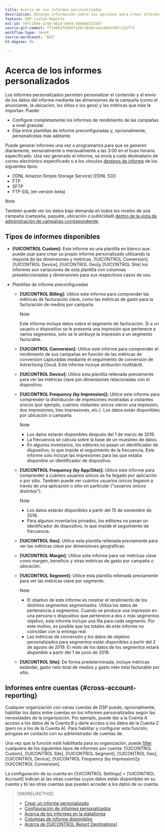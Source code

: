 ```yaml
---
title: Acerca de los informes personalizados
description: Obtenga información sobre las opciones para crear informes personalizados manualmente o mediante plantillas de informe preconfiguradas.
feature: DSP Custom Reports
exl-id: 59fc1894-1c9d-451d-b644-5640dd311547
source-git-commit: ff14691fd2b6fa56c303dca3ac0e4c897c322f72
workflow-type: tm+mt
source-wordcount: '652'
ht-degree: 0%

---
```


# Acerca de los informes personalizados

Los informes personalizados permiten personalizar el contenido y el envío de los datos del informe mediante las dimensiones de la campaña (como el anunciante, la ubicación, los sitios o los geos) y las métricas que más le importan. Puede:

* Configure completamente los informes de rendimiento de las campañas a nivel granular.
* Elija entre plantillas de informe preconfiguradas y, opcionalmente, personalícelas más adelante.

Puede generar informes una vez o programarlos para que se generen diariamente, semanalmente o mensualmente a las 3:00 en el huso horario especificado. Una vez generado el informe, se envía a cada destinatario de correo electrónico especificado o a los vínculos [destinos de informe](/help/dsp/reports/report-destinations/report-destination-about.md) de los siguientes tipos:

* [!DNL Amazon Simple Storage Service] ([!DNL S3])
* FTP
* SFTP
* FTP SSL (en versión beta)

>[!NOTE]
>
>También puede ver los datos bajo demanda en todos los niveles de una campaña (campaña, paquete, ubicación o publicidad) [dentro de la vista de administración de campañas correspondiente](/help/dsp/campaign-management/reports/campaign-reports-about.md).

## Tipos de informes disponibles

* **[!UICONTROL Custom]:** Este informe es una plantilla en blanco que puede usar para crear su propio informe personalizado utilizando la mayoría de las dimensiones y métricas. [!UICONTROL Conversion], [!UICONTROL Device], [!UICONTROL Geo]y [!UICONTROL Site] los informes son variaciones de esta plantilla con columnas preseleccionadas y dimensiones para sus respectivos casos de uso.

* Plantillas de informe preconfiguradas

   * **[!UICONTROL Billing]:** Utilice este informe para comprender las métricas de facturación clave, como las métricas de gasto para la facturación de medios por campaña.

      >[!NOTE]
      >
      >Este informe incluye datos sobre el segmento de facturación. Si a un usuario o dispositivo se le presenta una impresión que pertenece a varios segmentos, solo se le atribuye la impresión a un segmento facturable.

   * **[!UICONTROL Conversion]:** Utilice este informe para comprender el rendimiento de sus campañas en función de las métricas de conversión capturadas mediante el seguimiento de conversión de Advertising Cloud. Este informe incluye atribución multitáctil.

   * **[!UICONTROL Device]:** Utilice esta plantilla rellenada previamente para ver las métricas clave por dimensiones relacionadas con el dispositivo.

   * **[!UICONTROL Frequency (by Impression)]:** Utilice este informe para comprender la distribución de impresiones mostradas a visitantes únicos (por ejemplo, cuántos visitantes únicos vieron una impresión, dos impresiones, tres impresiones, etc.). Los datos están disponibles por ubicación o campaña.

      >[!NOTE]
      >
      >* Los datos estarán disponibles después del 1 de marzo de 2019.
      >* La frecuencia se calcula sobre la base de un muestreo de datos.
      >* En algunos inventarios, los editores no pasan un identificador de dispositivo, lo que impide el seguimiento de la frecuencia. Este informe solo incluye las impresiones para las que estaba disponible un identificador de dispositivo.


   * **[!UICONTROL Frequency (by App/Site)]:** Utilice este informe para comprender a cuántos usuarios únicos se ha llegado por aplicación o por sitio. También puede ver cuántos usuarios únicos llegaron a través de una aplicación o sitio en particular (&quot;usuarios únicos distintos&quot;).

      >[!NOTE]
      >
      >* Los datos estarán disponibles a partir del 15 de noviembre de 2018.
      >* Para algunos inventarios privados, los editores no pasan un identificador de dispositivo, lo que impide el seguimiento de frecuencia.


   * **[!UICONTROL Geo]**: Utilice esta plantilla rellenada previamente para ver las métricas clave por dimensiones geográficas.

   * **[!UICONTROL Margin]:** Utilice este informe para ver métricas clave como margen, beneficio y otras métricas de gasto por campaña o ubicación.

   * **[!UICONTROL Segment]:** Utilice esta plantilla rellenada previamente para ver las métricas clave por segmento.

      >[!NOTE]
      >
      >* El objetivo de este informe es mostrar el rendimiento de los distintos segmentos segmentados. Utiliza los datos de pertenencia a segmentos. Cuando se produce una impresión en una persona o dispositivo que pertenece a dos o más segmentos objetivo, este informe incluye una fila para cada segmento. Por este motivo, es posible que los totales de este informe no coincidan con la entrega real.
      >* Las métricas de conversión y los datos de objetivo personalizados para segmentos están disponibles a partir del 2 de agosto de 2019. El resto de los datos de los segmentos estará disponible a partir del 1 de junio de 2018.


   * **[!UICONTROL Site]:** De forma predeterminada, incluye métricas estándar, gasto neto total de medios y gasto neto total facturable por sitio.

## Informes entre cuentas {#cross-account-reporting}

Cualquier organización con varias cuentas de DSP puede, opcionalmente, habilitar los datos entre cuentas en los informes personalizados según las necesidades de la organización. Por ejemplo, puede dar a la Cuenta A acceso a los datos de la Cuenta B y darle acceso a los datos de la Cuenta C (pero no a los de la Cuenta A). Para habilitar y configurar esta función, póngase en contacto con su administrador de cuentas de.

Una vez que la función esté habilitada para su organización, puede [filter](report-settings.md) cualquiera de los siguientes tipos de informes por cuenta:  [!UICONTROL Custom], [!UICONTROL Site], [!UICONTROL Segment], [!UICONTROL Geo], [!UICONTROL Device], [!UICONTROL Frequency (by Impression)]y [!UICONTROL Conversion].

La configuración de su cuenta en [!UICONTROL Settings] > [!UICONTROL Account] indican a) las otras cuentas cuyos datos están disponibles en su cuenta y b) las otras cuentas que pueden acceder a los datos de su cuenta.

>[!MORELIKETHIS]
>
>* [Crear un informe personalizado](/help/dsp/reports/report-create.md)
>* [Configuración de informes personalizados](/help/dsp/reports/report-settings.md)
>* [Acerca de los informes en la plataforma](/help/dsp/campaign-management/reports/campaign-reports-about.md)
>* [Columnas de informe disponibles](/help/dsp/reports/report-columns.md)
>* [Acerca de [!UICONTROL Report Destinations]](/help/dsp/reports/report-destinations/report-destination-about.md)

